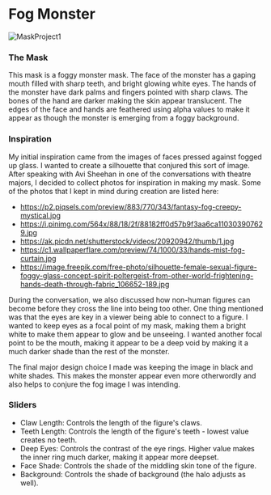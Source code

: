 # Fog Monster

![MaskProject1](https://user-images.githubusercontent.com/56622816/132936965-1de7360f-1621-4d65-8de0-6b0c99a660af.gif)

### The Mask

This mask is a foggy monster mask. The face of the monster has a gaping mouth filled with sharp teeth, and bright glowing white eyes. The hands of the monster have dark palms and fingers pointed with sharp claws. The bones of the hand are darker making the skin appear translucent. The edges of the face and hands are feathered using alpha values to make it appear as though the monster is emerging from a foggy background.

### Inspiration

My initial inspiration came from the images of faces pressed against fogged up glass. I wanted to create a silhouette that conjured this sort of image. After speaking with Avi Sheehan in one of the conversations with theatre majors, I decided to collect photos for inspiration in making my mask. Some of the photos that I kept in mind during creation are listed here:

- https://p2.piqsels.com/preview/883/770/343/fantasy-fog-creepy-mystical.jpg
- https://i.pinimg.com/564x/88/18/2f/88182ff0d57b9f3aa6ca110303907629.jpg
- https://ak.picdn.net/shutterstock/videos/20920942/thumb/1.jpg
- https://c1.wallpaperflare.com/preview/74/1000/33/hands-mist-fog-curtain.jpg
- https://image.freepik.com/free-photo/silhouette-female-sexual-figure-foggy-glass-concept-spirit-poltergeist-from-other-world-frightening-hands-death-through-fabric_106652-189.jpg

During the conversation, we also discussed how non-human figures can become before they cross the line into being too other. One thing mentioned was that the eyes are key in a viewer being able to connect to a figure. I wanted to keep eyes as a focal point of my mask, making them a bright white to make them appear to glow and be unseeing. I wanted another focal point to be the mouth, making it appear to be a deep void by making it a much darker shade than the rest of the monster.

The final major design choice I made was keeping the image in black and white shades. This makes the monster appear even more otherwordly and also helps to conjure the fog image I was intending.


### Sliders
- Claw Length: Controls the length of the figure's claws.
- Teeth Length: Controls the length of the figure's teeth - lowest value creates no teeth.
- Deep Eyes: Controls the contrast of the eye rings. Higher value makes the inner ring much darker, making it appear more deepset.
- Face Shade: Controls the shade of the middling skin tone of the figure.
- Background: Controls the shade of background (the halo adjusts as well).
